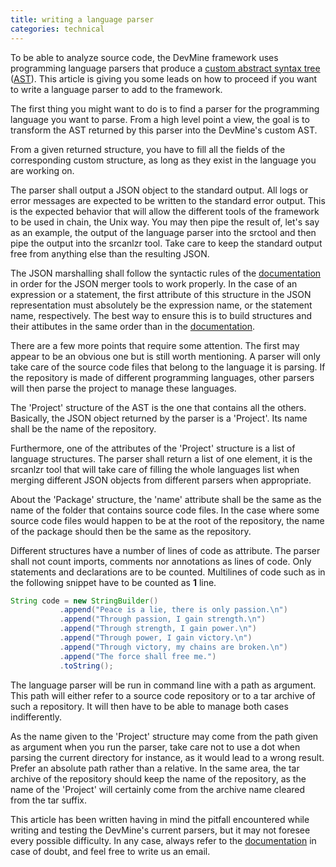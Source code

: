 ```yaml
---
title: writing a language parser
categories: technical
---
```


To be able to analyze source code, the DevMine framework uses programming
language parsers that produce a [custom abstract syntax
tree](http://godoc.org/github.com/DevMine/srcanlzr/src)
([AST](http://en.wikipedia.org/wiki/Abstract_syntax_tree)). This article is
giving you some leads on how to proceed if you want to write a language parser
to add to the framework.

The first thing you might want to do is to find a parser for the programming
language you want to parse. From a high level point a view, the goal is to
transform the AST returned by this parser into the DevMine's custom AST.

From a given returned structure, you have to fill all the fields of the
corresponding custom structure, as long as they exist in the language you are
working on.

The parser shall output a JSON object to the standard output. All logs or error
messages are expected to be written to the standard error output. This is the
expected behavior that will allow the different tools of the framework to be
used in chain, the Unix way. You may then pipe the result of, let's say as an
example, the output of the language parser into the srctool and then pipe the
output into the srcanlzr tool. Take care to keep the standard output free from
anything else than the resulting JSON.

The JSON marshalling shall follow the syntactic rules of the
[documentation](http://godoc.org/github.com/DevMine/srcanlzr/src) in order for
the JSON merger tools to work properly. In the case of an expression or a
statement, the first attribute of this structure in the JSON representation must
absolutely be the expression name, or the statement name, respectively. The best
way to ensure this is to build structures and their attibutes in the same order
than in the [documentation](http://godoc.org/github.com/DevMine/srcanlzr/src).

There are a few more points that require some attention. The first may appear to
be an obvious one but is still worth mentioning. A parser will only take care of
the source code files that belong to the language it is parsing. If the
repository is made of different programming languages, other parsers will then
parse the project to manage these languages.

The 'Project' structure of the AST is the one that contains all the others.
Basically, the JSON object returned by the parser is a 'Project'. Its name shall
be the name of the repository.

Furthermore, one of the attributes of the 'Project' structure is a list of
language structures. The parser shall return a list of one element, it is the
srcanlzr tool that will take care of filling the whole languages list when
merging different JSON objects from different parsers when appropriate.

About the 'Package' structure, the 'name' attribute shall be the same as the
name of the folder that contains source code files. In the case where some
source code files would happen to be at the root of the repository, the name of
the package should then be the same as the repository.

Different structures have a number of lines of code as attribute. The parser
shall not count imports, comments nor annotations as lines of code. Only
statements and declarations are to be counted. Multilines of code such as in the
following snippet have to be counted as **1** line.


```java
String code = new StringBuilder()
           .append("Peace is a lie, there is only passion.\n")
           .append("Through passion, I gain strength.\n")
           .append("Through strength, I gain power.\n")
           .append("Through power, I gain victory.\n")
           .append("Through victory, my chains are broken.\n")
           .append("The force shall free me.")
           .toString();
```

The language parser will be run in command line with a path as argument. This
path will either refer to a source code repository or to a tar archive of such a
repository. It will then have to be able to manage both cases indifferently.

As the name given to the 'Project' structure may come from the path given as
argument when you run the parser, take care not to use a dot when parsing the
current directory for instance, as it would lead to a wrong result. Prefer an
absolute path rather than a relative. In the same area, the tar archive of the
repository should keep the name of the repository, as the name of the 'Project'
will certainly come from the archive name cleared from the tar suffix.

This article has been written having in mind the pitfall encountered while
writing and testing the DevMine's current parsers, but it may not foresee every
possible difficulty. In any case, always refer to the
[documentation](http://godoc.org/github.com/DevMine/srcanlzr/src) in case of
doubt, and feel free to write us an email.
